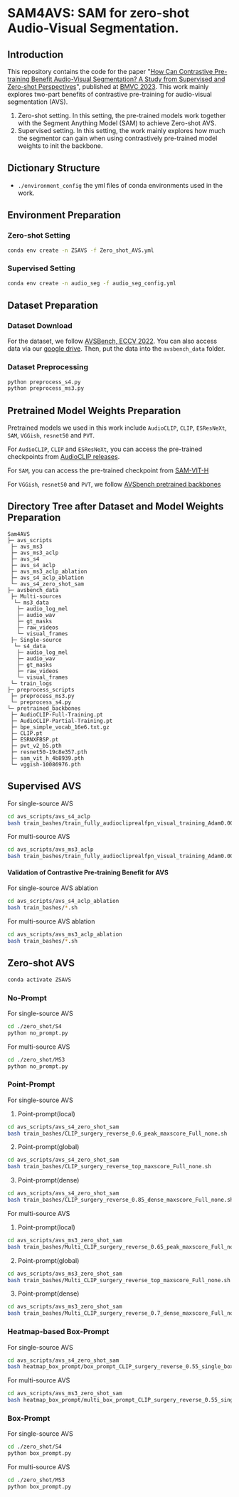 # SAM4AVS: SAM for zero-shot Audio-Visual Segmentation.
## Introduction
This repository contains the code for the paper "[How Can Contrastive Pre-training Benefit Audio-Visual Segmentation? A Study from Supervised and Zero-shot Perspectives](https://proceedings.bmvc2023.org/367/)", published at [BMVC 2023](https://proceedings.bmvc2023.org).
This work mainly explores two-part benefits of contrastive pre-training for audio-visual segmentation (AVS). 
1. Zero-shot setting. In this setting, the pre-trained models work together with the Segment Anything Model (SAM) to achieve Zero-shot AVS.
2. Supervised setting. In this setting, the work mainly explores how much the segmentor can gain when using contrastively pre-trained model weights to init the backbone.

## Dictionary Structure
* `./environment_config` the yml files of conda environments used in the work.

## Environment Preparation
### Zero-shot Setting
```bash
conda env create -n ZSAVS -f Zero_shot_AVS.yml
```
### Supervised Setting
```bash
conda env create -n audio_seg -f audio_seg_config.yml
```

## Dataset Preparation
### Dataset Download
For the dataset, we follow [AVSBench, ECCV 2022](https://opennlplab.github.io/AVSBench/). You can also access data via our [google drive](https://drive.google.com/drive/folders/1vLe-f2uoA-FV2qR2ZF4zawW9eYGCQ_xc?usp=drive_link). Then, put the data into the `avsbench_data` folder.

### Dataset Preprocessing
```bash
python preprocess_s4.py
python preprocess_ms3.py
```

## Pretrained Model Weights Preparation
Pretrained models we used in this work include `AudioCLIP`, `CLIP`, `ESResNeXt`, `SAM`, `VGGish`, `resnet50` and `PVT`.

For `AudioCLIP`, `CLIP` and `ESResNeXt`, you can access the pre-trained checkpoints from [AudioCLIP releases](https://github.com/AndreyGuzhov/AudioCLIP/releases).

For `SAM`, you can access the pre-trained checkpoint from [SAM-VIT-H](https://dl.fbaipublicfiles.com/segment_anything/sam_vit_h_4b8939.pth)

For `VGGish`, `resnet50` and `PVT`, we follow [AVSbench pretrained backbones](https://github.com/OpenNLPLab/AVSBench/tree/main/pretrained_backbones)

## Directory Tree after Dataset and Model Weights Preparation

```text
Sam4AVS
├─ avs_scripts
 ├─ avs_ms3
 ├─ avs_ms3_aclp
 ├─ avs_s4
 ├─ avs_s4_aclp
 ├─ avs_ms3_aclp_ablation
 ├─ avs_s4_aclp_ablation
 └─ avs_s4_zero_shot_sam
├─ avsbench_data
 ├─ Multi-sources
  └─ ms3_data
   ├─ audio_log_mel
   ├─ audio_wav
   ├─ gt_masks
   ├─ raw_videos
   └─ visual_frames
 ├─ Single-source
  └─ s4_data
   ├─ audio_log_mel
   ├─ audio_wav
   ├─ gt_masks
   ├─ raw_videos
   └─ visual_frames
 └─ train_logs
├─ preprocess_scripts
 ├─ preprocess_ms3.py
 └─ preprocess_s4.py
└─ pretrained_backbones
 ├─ AudioCLIP-Full-Training.pt
 ├─ AudioCLIP-Partial-Training.pt
 ├─ bpe_simple_vocab_16e6.txt.gz
 ├─ CLIP.pt
 ├─ ESRNXFBSP.pt
 ├─ pvt_v2_b5.pth
 ├─ resnet50-19c8e357.pth
 ├─ sam_vit_h_4b8939.pth
 └─ vggish-10086976.pth
```

## Supervised AVS
For single-source AVS

```bash
cd avs_scripts/avs_s4_aclp
bash train_bashes/train_fully_audiocliprealfpn_visual_training_Adam0.00005_lr_mult_batch_4_concate_fusion_bilinear.sh
```

For multi-source AVS

```bash
cd avs_scripts/avs_ms3_aclp
bash train_bashes/train_fully_audiocliprealfpn_visual_training_Adam0.00005_lr_mult_batch_4_concate_fusion_bilinear.sh
```

#### Validation of Contrastive Pre-training Benefit for AVS

For single-source AVS ablation

```bash
cd avs_scripts/avs_s4_aclp_ablation
bash train_bashes/*.sh
```

For multi-source AVS ablation

```bash
cd avs_scripts/avs_ms3_aclp_ablation
bash train_bashes/*.sh
```

## Zero-shot AVS

```bash
conda activate ZSAVS
```

### No-Prompt

For single-source AVS

```bash
cd ./zero_shot/S4
python no_prompt.py
```

For multi-source AVS

```bash
cd ./zero_shot/MS3
python no_prompt.py
```

### Point-Prompt

For single-source AVS

1. Point-prompt(local)

```bash
cd avs_scripts/avs_s4_zero_shot_sam
bash train_bashes/CLIP_surgery_reverse_0.6_peak_maxscore_Full_none.sh
```

2. Point-prompt(global)

```bash
cd avs_scripts/avs_s4_zero_shot_sam
bash train_bashes/CLIP_surgery_reverse_top_maxscore_Full_none.sh
```

3. Point-prompt(dense)

```bash
cd avs_scripts/avs_s4_zero_shot_sam
bash train_bashes/CLIP_surgery_reverse_0.85_dense_maxscore_Full_none.sh
```

For multi-source AVS

1. Point-prompt(local)

```bash
cd avs_scripts/avs_ms3_zero_shot_sam
bash train_bashes/Multi_CLIP_surgery_reverse_0.65_peak_maxscore_Full_none.sh
```

2. Point-prompt(global)

```bash
cd avs_scripts/avs_ms3_zero_shot_sam
bash train_bashes/Multi_CLIP_surgery_reverse_top_maxscore_Full_none.sh
```

3. Point-prompt(dense)

```bash
cd avs_scripts/avs_ms3_zero_shot_sam
bash train_bashes/Multi_CLIP_surgery_reverse_0.7_dense_maxscore_Full_none.sh
```


### Heatmap-based Box-Prompt

For single-source AVS

```bash
cd avs_scripts/avs_s4_zero_shot_sam
bash heatmap_box_prompt/box_prompt_CLIP_surgery_reverse_0.55_single_box_maxarea_Full_none.sh
```

For multi-source AVS

```bash
cd avs_scripts/avs_ms3_zero_shot_sam
bash heatmap_box_prompt/multi_box_prompt_CLIP_surgery_reverse_0.55_single_box_maxarea_Full_none.sh
```

### Box-Prompt

For single-source AVS

```bash
cd ./zero_shot/S4
python box_prompt.py
```

For multi-source AVS

```bash
cd ./zero_shot/MS3
python box_prompt.py
```
